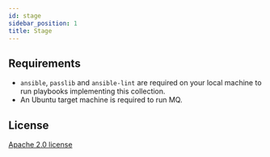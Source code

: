 ```yaml
---
id: stage
sidebar_position: 1
title: Stage
---
```


## Requirements

- `ansible`, `passlib` and `ansible-lint` are required on your local machine to run playbooks implementing this collection.
- An Ubuntu target machine is required to run MQ.

## License

[Apache 2.0 license](LICENSE)
